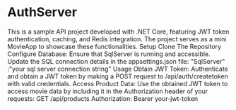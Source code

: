 # AuthServer

This is a sample API project developed with .NET Core, featuring JWT token authentication, caching, and Redis integration. The project serves as a mini MovieApp to showcase these functionalities.
Setup
Clone The Repository
Configure Database:
Ensure that SqlServer is running and accessible. Update the SQL connection details in the appsettings.json file:
"SqlServer" :"your sql server connection string"
Usage
Obtain JWT Token:
Authenticate and obtain a JWT token by making a POST request to /api/auth/createtoken with valid credentials.
Access Product Data: Use the obtained JWT token to access movie data by including it in the Authorization header of your requests:
GET /api/products
Authorization: Bearer your-jwt-token  
